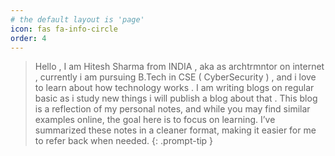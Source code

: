 ```yaml
---
# the default layout is 'page'
icon: fas fa-info-circle
order: 4
---
```


> Hello , I am Hitesh Sharma from INDIA , aka as archtrmntor on internet , currently i am pursuing B.Tech in CSE ( CyberSecurity ) , and i love to learn about how technology works . I am writing blogs on regular basic as i study new things i will publish a blog about that . This blog is a reflection of my personal notes, and while you may find similar examples online, the goal here is to focus on learning. I’ve summarized these notes in a cleaner format, making it easier for me to refer back when needed.
{: .prompt-tip }


